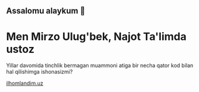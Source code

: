 ## Assalomu alaykum 👋

# Men Mirzo Ulug'bek, Najot Ta'limda ustoz

Yillar davomida tinchlik bermagan muammoni atiga bir necha qator kod bilan hal qilishimga ishonasizmi?

[ilhomlandim.uz](https://ilhomlandim.uz)

